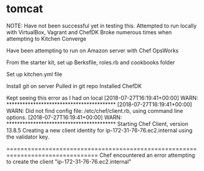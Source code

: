# tomcat

NOTE:
Have not been successful yet in testing this.
Attempted to run locally with VirtualBox, Vagrant and ChefDK
Broke numerous times when attempting to Kitchen Converge

Have been attempting to run on Amazon server with Chef OpsWorks

From the starter kit, set up Berksfile, roles.rb and cookbooks folder

Set up kitchen.yml file

Install git on server
Pulled in git repo
Installed ChefDK

Kept seeing this error as I had on local
[2018-07-27T16:19:41+00:00] WARN: *****************************************
[2018-07-27T16:19:41+00:00] WARN: Did not find config file: /etc/chef/client.rb, using command line options.
[2018-07-27T16:19:41+00:00] WARN: *****************************************
Starting Chef Client, version 13.8.5
Creating a new client identity for ip-172-31-76-76.ec2.internal using the validator key.

================================================================================
Chef encountered an error attempting to create the client "ip-172-31-76-76.ec2.internal"

